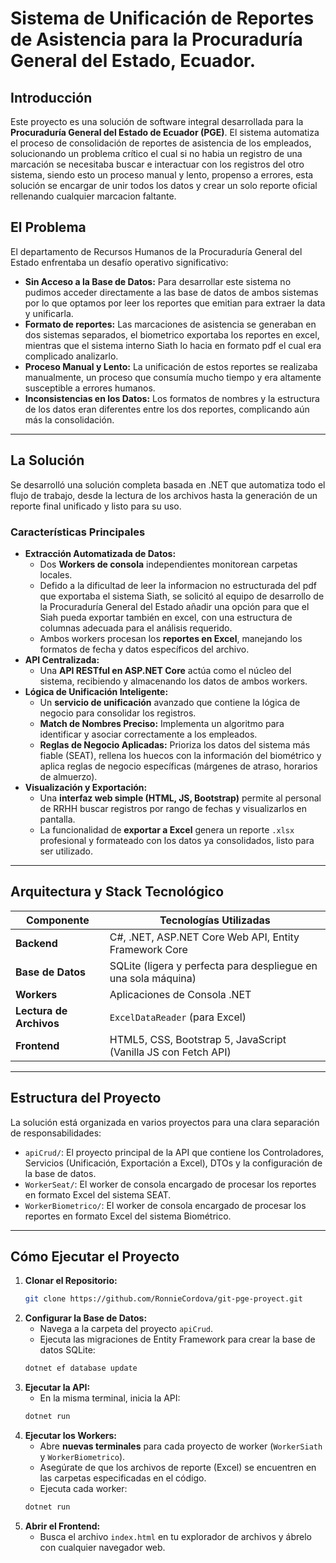 # Sistema de Unificación de Reportes de Asistencia para la Procuraduría General del Estado, Ecuador.

## Introducción

Este proyecto es una solución de software integral desarrollada para la **Procuraduría General del Estado de Ecuador (PGE)**. El sistema automatiza el proceso de consolidación de reportes de asistencia de los empleados, solucionando un problema crítico el cual si no habia un registro de una marcación se necesitaba buscar e interactuar con los registros del otro sistema, siendo esto un proceso manual y lento, propenso a errores, esta solución se encargar de unir todos los datos y crear un solo reporte oficial rellenando cualquier marcacion faltante.

## El Problema

El departamento de Recursos Humanos de la Procuraduría General del Estado enfrentaba un desafío operativo significativo:
* **Sin Acceso a la Base de Datos:** Para desarrollar este sistema no pudimos acceder directamente a las base de datos de ambos sistemas por lo que optamos por leer los reportes que emitian para extraer la data y unificarla.
* **Formato de reportes:** Las marcaciones de asistencia se generaban en dos sistemas separados, el biometrico exportaba los reportes en excel, mientras que el sistema interno Siath lo hacia en formato pdf el cual era complicado analizarlo.
* **Proceso Manual y Lento:** La unificación de estos reportes se realizaba manualmente, un proceso que consumía mucho tiempo y era altamente susceptible a errores humanos.
* **Inconsistencias en los Datos:** Los formatos de nombres y la estructura de los datos eran diferentes entre los dos reportes, complicando aún más la consolidación.

---

## La Solución

Se desarrolló una solución completa basada en .NET que automatiza todo el flujo de trabajo, desde la lectura de los archivos hasta la generación de un reporte final unificado y listo para su uso.

### Características Principales

* **Extracción Automatizada de Datos:**
    * Dos **Workers de consola** independientes monitorean carpetas locales.
    * Defido a la dificultad de leer la informacion no estructurada del pdf que exportaba el sistema Siath, se solicitó al equipo de desarrollo de la Procuraduría General del Estado añadir una opción para que el Siah pueda exportar también en excel, con una estructura de columnas adecuada para el análisis requerido.
    * Ambos workers procesan los **reportes en Excel**, manejando los formatos de fecha y datos específicos del archivo.
* **API Centralizada:**
    * Una **API RESTful en ASP.NET Core** actúa como el núcleo del sistema, recibiendo y almacenando los datos de ambos workers.
* **Lógica de Unificación Inteligente:**
    * Un **servicio de unificación** avanzado que contiene la lógica de negocio para consolidar los registros.
    * **Match de Nombres Preciso:** Implementa un algoritmo para identificar y asociar correctamente a los empleados.
    * **Reglas de Negocio Aplicadas:** Prioriza los datos del sistema más fiable (SEAT), rellena los huecos con la información del biométrico y aplica reglas de negocio específicas (márgenes de atraso, horarios de almuerzo).
* **Visualización y Exportación:**
    * Una **interfaz web simple (HTML, JS, Bootstrap)** permite al personal de RRHH buscar registros por rango de fechas y visualizarlos en pantalla.
    * La funcionalidad de **exportar a Excel** genera un reporte `.xlsx` profesional y formateado con los datos ya consolidados, listo para ser utilizado.

---

## Arquitectura y Stack Tecnológico

| Componente      | Tecnologías Utilizadas                                                                          |
| --------------- | ----------------------------------------------------------------------------------------------- |
| **Backend** | C#, .NET, ASP.NET Core Web API, Entity Framework Core                                           |
| **Base de Datos** | SQLite (ligera y perfecta para despliegue en una sola máquina)                                  |
| **Workers** | Aplicaciones de Consola .NET                                                                    |
| **Lectura de Archivos** | `ExcelDataReader` (para Excel)                                    |
| **Frontend** | HTML5, CSS, Bootstrap 5, JavaScript (Vanilla JS con Fetch API)                                 |

---

## Estructura del Proyecto

La solución está organizada en varios proyectos para una clara separación de responsabilidades:

* `apiCrud/`: El proyecto principal de la API que contiene los Controladores, Servicios (Unificación, Exportación a Excel), DTOs y la configuración de la base de datos.
* `WorkerSeat/`: El worker de consola encargado de procesar los reportes en formato Excel del sistema SEAT.
* `WorkerBiometrico/`: El worker de consola encargado de procesar los reportes en formato Excel del sistema Biométrico.

---

## Cómo Ejecutar el Proyecto

1.  **Clonar el Repositorio:**
    ```bash
    git clone https://github.com/RonnieCordova/git-pge-proyect.git
    ```
2.  **Configurar la Base de Datos:**
    * Navega a la carpeta del proyecto `apiCrud`.
    * Ejecuta las migraciones de Entity Framework para crear la base de datos SQLite:
    ```bash
    dotnet ef database update
    ```
3.  **Ejecutar la API:**
    * En la misma terminal, inicia la API:
    ```bash
    dotnet run
    ```
4.  **Ejecutar los Workers:**
    * Abre **nuevas terminales** para cada proyecto de worker (`WorkerSiath` y `WorkerBiometrico`).
    * Asegúrate de que los archivos de reporte (Excel) se encuentren en las carpetas especificadas en el código.
    * Ejecuta cada worker:
    ```bash
    dotnet run
    ```
5.  **Abrir el Frontend:**
    * Busca el archivo `index.html` en tu explorador de archivos y ábrelo con cualquier navegador web.
